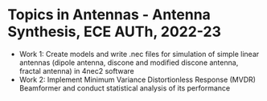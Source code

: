 # Topics in Antennas - Antenna Synthesis, ECE AUTh, 2022-23
 
 - Work 1: Create models and write .nec files for simulation of simple linear antennas (dipole antenna, discone and modified discone antenna, fractal antenna) in 4nec2 software
 - Work 2: Implement Minimum Variance Distortionless Response (MVDR) Beamformer and conduct statistical analysis of its performance
